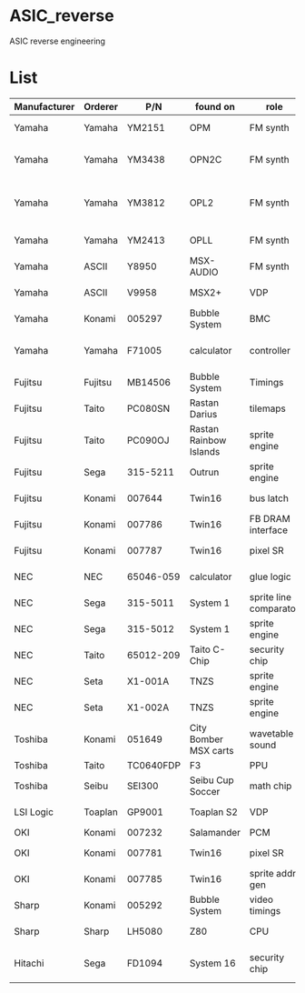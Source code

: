 # ASIC_reverse
ASIC reverse engineering


# List
|Manufacturer|Orderer|P/N|found on|role|status|
|------------|-------|---|--------|----|------|
|Yamaha|Yamaha|YM2151|OPM|FM synth|**stable core** - see [IKAOPM]( https://github.com/ika-musume/IKAOPM )|
|Yamaha|Yamaha|YM3438|OPN2C|FM synth|schematization done - see [IKAOPN]( https://github.com/ika-musume/IKAOPN )|
|Yamaha|Yamaha|YM3812|OPL2|FM synth|cell identification done - see [IKAOPL]( https://github.com/ika-musume/IKAOPL ) |
|Yamaha|Yamaha|YM2413|OPLL|FM synth|**stable core** - see [IKAOPLL]( https://github.com/ika-musume/IKAOPLL ) |
|Yamaha|ASCII|Y8950|MSX-AUDIO|FM synth|decapped|
|Yamaha|ASCII|V9958|MSX2+|VDP|schematizaion - see [IKA9958]( https://github.com/ika-musume/IKA9958 )|
|Yamaha|Konami|005297|Bubble System|BMC|**stable core**|
|Yamaha|Yamaha|F71005|calculator|controller|cell identification done|
|Fujitsu|Fujitsu|MB14506|Bubble System|Timings|**schematization done**|
|Fujitsu|Taito|PC080SN|Rastan<br> Darius|tilemaps|**schematization done**|
|Fujitsu|Taito|PC090OJ|Rastan<br> Rainbow Islands|sprite engine|decapped|
|Fujitsu|Sega|315-5211|Outrun|sprite engine|**schematization done**|
|Fujitsu|Konami|007644|Twin16|bus latch|**schematization done**|
|Fujitsu|Konami|007786|Twin16|FB DRAM interface|**schematization done**|
|Fujitsu|Konami|007787|Twin16|pixel SR|**schematization done**|
|NEC|NEC|65046-059|calculator|glue logic|cell identification|
|NEC|Sega|315-5011|System 1|sprite line comparator|**stable core**|
|NEC|Sega|315-5012|System 1|sprite engine|**stable core**|
|NEC|Taito|65012-209|Taito C-Chip|security chip|**schematization done**|
|NEC|Seta|X1-001A|TNZS|sprite engine|Pending|
|NEC|Seta|X1-002A|TNZS|sprite engine|Pending|
|Toshiba|Konami|051649|City Bomber<br> MSX carts|wavetable sound|**stable core** - see [IKASCC]( https://github.com/ika-musume/IKASCC )|
|Toshiba|Taito|TC0640FDP|F3|PPU|Pending|
|Toshiba|Seibu|SEI300|Seibu Cup Soccer|math chip|preparing|
|LSI Logic|Toaplan|GP9001|Toaplan S2|VDP|cell identification|
|OKI|Konami|007232|Salamander|PCM|**stable core**|
|OKI|Konami|007781|Twin16|pixel SR|**schematization done**|
|OKI|Konami|007785|Twin16|sprite addr gen|**schematization done**|
|Sharp|Konami|005292|Bubble System|video timings|**stable core**|
|Sharp|Sharp|LH5080|Z80|CPU|WIP - side project|
|Hitachi|Sega|FD1094|System 16|security chip|cell identification done|